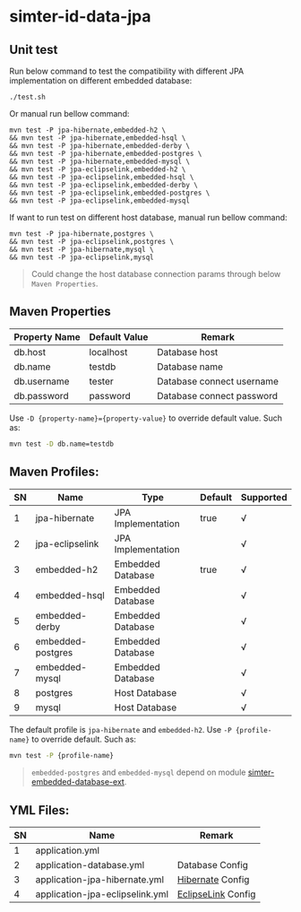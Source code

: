 # simter-id-data-jpa

## Unit test

Run below command to test the compatibility with different JPA implementation on different embedded database:

```
./test.sh
```

Or manual run bellow command:

```
mvn test -P jpa-hibernate,embedded-h2 \
&& mvn test -P jpa-hibernate,embedded-hsql \
&& mvn test -P jpa-hibernate,embedded-derby \
&& mvn test -P jpa-hibernate,embedded-postgres \
&& mvn test -P jpa-hibernate,embedded-mysql \
&& mvn test -P jpa-eclipselink,embedded-h2 \
&& mvn test -P jpa-eclipselink,embedded-hsql \
&& mvn test -P jpa-eclipselink,embedded-derby \
&& mvn test -P jpa-eclipselink,embedded-postgres \
&& mvn test -P jpa-eclipselink,embedded-mysql
```

If want to run test on different host database, manual run bellow command:

```
mvn test -P jpa-hibernate,postgres \
&& mvn test -P jpa-eclipselink,postgres \
&& mvn test -P jpa-hibernate,mysql \
&& mvn test -P jpa-eclipselink,mysql
```

> Could change the host database connection params through below `Maven Properties`.

## Maven Properties

| Property Name | Default Value | Remark                    |
|---------------|---------------|---------------------------|
| db.host       | localhost     | Database host             |
| db.name       | testdb        | Database name             |
| db.username   | tester        | Database connect username |
| db.password   | password      | Database connect password |

Use `-D {property-name}={property-value}` to override default value. Such as:

```bash
mvn test -D db.name=testdb
```

## Maven Profiles:

| SN | Name              | Type               | Default | Supported |
|----|-------------------|--------------------|---------|-----------|
|  1 | jpa-hibernate     | JPA Implementation | true    | √         |
|  2 | jpa-eclipselink   | JPA Implementation |         | √         |
|  3 | embedded-h2       | Embedded Database  | true    | √         |
|  4 | embedded-hsql     | Embedded Database  |         | √         |
|  5 | embedded-derby    | Embedded Database  |         | √         |
|  6 | embedded-postgres | Embedded Database  |         | √         |
|  7 | embedded-mysql    | Embedded Database  |         | √         |
|  8 | postgres          | Host Database      |         | √         |
|  9 | mysql             | Host Database      |         | √         |

The default profile is `jpa-hibernate` and `embedded-h2`.
Use `-P {profile-name}` to override default. Such as:

```bash
mvn test -P {profile-name}
```

> `embedded-postgres` and `embedded-mysql` depend on module [simter-embedded-database-ext].

## YML Files:

| SN | Name                            | Remark               |
|----|---------------------------------|----------------------|
|  1 | application.yml                 |                      |
|  2 | application-database.yml        | Database Config      |
|  3 | application-jpa-hibernate.yml   | [Hibernate] Config   |
|  4 | application-jpa-eclipselink.yml | [EclipseLink] Config |


[simter-embedded-database-ext]: https://github.com/simter/simter-embedded-database-ext
[Hibernate]: https://hibernate.org
[EclipseLink]: https://www.eclipse.org/eclipselink